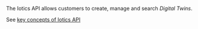 The Iotics API allows customers to create, manage and search _Digital Twins_. 

See [key concepts of Iotics API](https://docs.iotics.com/docs/key-concepts)
